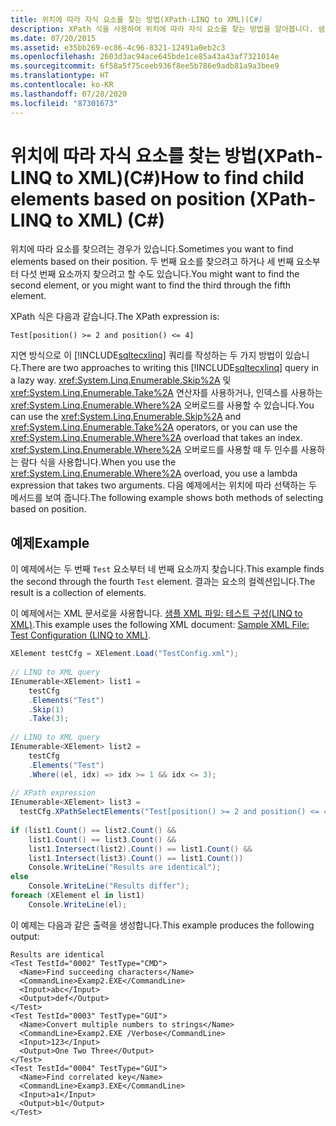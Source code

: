 ```yaml
---
title: 위치에 따라 자식 요소를 찾는 방법(XPath-LINQ to XML)(C#)
description: XPath 식을 사용하여 위치에 따라 자식 요소를 찾는 방법을 알아봅니다. 샘플 XML 파일을 사용하는 코드 예제를 검토합니다.
ms.date: 07/20/2015
ms.assetid: e35bb269-ec86-4c96-8321-12491a0eb2c3
ms.openlocfilehash: 2603d3ac94ace645bde1ce85a43a43af7321014e
ms.sourcegitcommit: 6f58a5f75ceeb936f8ee5b786e9adb81a9a3bee9
ms.translationtype: HT
ms.contentlocale: ko-KR
ms.lasthandoff: 07/28/2020
ms.locfileid: "87301673"
---
```

# <a name="how-to-find-child-elements-based-on-position-xpath-linq-to-xml-c"></a><span data-ttu-id="e1677-104">위치에 따라 자식 요소를 찾는 방법(XPath-LINQ to XML)(C#)</span><span class="sxs-lookup"><span data-stu-id="e1677-104">How to find child elements based on position (XPath-LINQ to XML) (C#)</span></span>
<span data-ttu-id="e1677-105">위치에 따라 요소를 찾으려는 경우가 있습니다.</span><span class="sxs-lookup"><span data-stu-id="e1677-105">Sometimes you want to find elements based on their position.</span></span> <span data-ttu-id="e1677-106">두 번째 요소를 찾으려고 하거나 세 번째 요소부터 다섯 번째 요소까지 찾으려고 할 수도 있습니다.</span><span class="sxs-lookup"><span data-stu-id="e1677-106">You might want to find the second element, or you might want to find the third through the fifth element.</span></span>  
  
 <span data-ttu-id="e1677-107">XPath 식은 다음과 같습니다.</span><span class="sxs-lookup"><span data-stu-id="e1677-107">The XPath expression is:</span></span>  
  
 `Test[position() >= 2 and position() <= 4]`  
  
 <span data-ttu-id="e1677-108">지연 방식으로 이 [!INCLUDE[sqltecxlinq](~/includes/sqltecxlinq-md.md)] 쿼리를 작성하는 두 가지 방법이 있습니다.</span><span class="sxs-lookup"><span data-stu-id="e1677-108">There are two approaches to writing this [!INCLUDE[sqltecxlinq](~/includes/sqltecxlinq-md.md)] query in a lazy way.</span></span> <span data-ttu-id="e1677-109"><xref:System.Linq.Enumerable.Skip%2A> 및 <xref:System.Linq.Enumerable.Take%2A> 연산자를 사용하거나, 인덱스를 사용하는 <xref:System.Linq.Enumerable.Where%2A> 오버로드를 사용할 수 있습니다.</span><span class="sxs-lookup"><span data-stu-id="e1677-109">You can use the <xref:System.Linq.Enumerable.Skip%2A> and <xref:System.Linq.Enumerable.Take%2A> operators, or you can use the <xref:System.Linq.Enumerable.Where%2A> overload that takes an index.</span></span> <span data-ttu-id="e1677-110"><xref:System.Linq.Enumerable.Where%2A> 오버로드를 사용할 때 두 인수를 사용하는 람다 식을 사용합니다.</span><span class="sxs-lookup"><span data-stu-id="e1677-110">When you use the <xref:System.Linq.Enumerable.Where%2A> overload, you use a lambda expression that takes two arguments.</span></span> <span data-ttu-id="e1677-111">다음 예제에서는 위치에 따라 선택하는 두 메서드를 보여 줍니다.</span><span class="sxs-lookup"><span data-stu-id="e1677-111">The following example shows both methods of selecting based on position.</span></span>  
  
## <a name="example"></a><span data-ttu-id="e1677-112">예제</span><span class="sxs-lookup"><span data-stu-id="e1677-112">Example</span></span>  
 <span data-ttu-id="e1677-113">이 예제에서는 두 번째 `Test` 요소부터 네 번째 요소까지 찾습니다.</span><span class="sxs-lookup"><span data-stu-id="e1677-113">This example finds the second through the fourth `Test` element.</span></span> <span data-ttu-id="e1677-114">결과는 요소의 컬렉션입니다.</span><span class="sxs-lookup"><span data-stu-id="e1677-114">The result is a collection of elements.</span></span>  
  
 <span data-ttu-id="e1677-115">이 예제에서는 XML 문서로을 사용합니다. [샘플 XML 파일: 테스트 구성(LINQ to XML)](./sample-xml-file-test-configuration-linq-to-xml.md).</span><span class="sxs-lookup"><span data-stu-id="e1677-115">This example uses the following XML document: [Sample XML File: Test Configuration (LINQ to XML)](./sample-xml-file-test-configuration-linq-to-xml.md).</span></span>  
  
```csharp  
XElement testCfg = XElement.Load("TestConfig.xml");  
  
// LINQ to XML query  
IEnumerable<XElement> list1 =  
    testCfg  
    .Elements("Test")  
    .Skip(1)  
    .Take(3);  
  
// LINQ to XML query  
IEnumerable<XElement> list2 =  
    testCfg  
    .Elements("Test")  
    .Where((el, idx) => idx >= 1 && idx <= 3);  
  
// XPath expression  
IEnumerable<XElement> list3 =  
  testCfg.XPathSelectElements("Test[position() >= 2 and position() <= 4]");  
  
if (list1.Count() == list2.Count() &&  
    list1.Count() == list3.Count() &&  
    list1.Intersect(list2).Count() == list1.Count() &&  
    list1.Intersect(list3).Count() == list1.Count())  
    Console.WriteLine("Results are identical");  
else  
    Console.WriteLine("Results differ");  
foreach (XElement el in list1)  
    Console.WriteLine(el);  
```  
  
 <span data-ttu-id="e1677-116">이 예제는 다음과 같은 출력을 생성합니다.</span><span class="sxs-lookup"><span data-stu-id="e1677-116">This example produces the following output:</span></span>  
  
```output  
Results are identical  
<Test TestId="0002" TestType="CMD">  
  <Name>Find succeeding characters</Name>  
  <CommandLine>Examp2.EXE</CommandLine>  
  <Input>abc</Input>  
  <Output>def</Output>  
</Test>  
<Test TestId="0003" TestType="GUI">  
  <Name>Convert multiple numbers to strings</Name>  
  <CommandLine>Examp2.EXE /Verbose</CommandLine>  
  <Input>123</Input>  
  <Output>One Two Three</Output>  
</Test>  
<Test TestId="0004" TestType="GUI">  
  <Name>Find correlated key</Name>  
  <CommandLine>Examp3.EXE</CommandLine>  
  <Input>a1</Input>  
  <Output>b1</Output>  
</Test>  
```  
